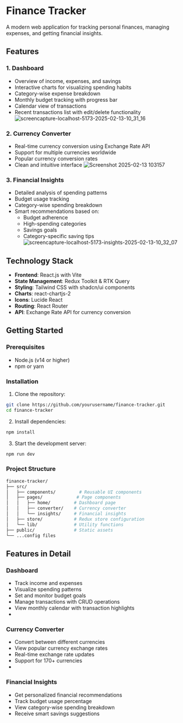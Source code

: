 # Finance Tracker

A modern web application for tracking personal finances, managing expenses, and getting financial insights.

## Features

### 1. Dashboard
- Overview of income, expenses, and savings
- Interactive charts for visualizing spending habits
- Category-wise expense breakdown
- Monthly budget tracking with progress bar
- Calendar view of transactions
- Recent transactions list with edit/delete functionality
  ![screencapture-localhost-5173-2025-02-13-10_31_16](https://github.com/user-attachments/assets/f4dfdf04-58c5-4a01-9f4e-f33ea355d385)


### 2. Currency Converter
- Real-time currency conversion using Exchange Rate API
- Support for multiple currencies worldwide
- Popular currency conversion rates
- Clean and intuitive interface
  ![Screenshot 2025-02-13 103157](https://github.com/user-attachments/assets/95eb8727-6bb4-4e7a-81b8-8f1708d709a1)


### 3. Financial Insights
- Detailed analysis of spending patterns
- Budget usage tracking
- Category-wise spending breakdown
- Smart recommendations based on:
  - Budget adherence
  - High-spending categories
  - Savings goals
  - Category-specific saving tips
![screencapture-localhost-5173-insights-2025-02-13-10_32_07](https://github.com/user-attachments/assets/725372fc-e2a5-4b4a-9995-3f7be898ff50)

## Technology Stack

- **Frontend**: React.js with Vite
- **State Management**: Redux Toolkit & RTK Query
- **Styling**: Tailwind CSS with shadcn/ui components
- **Charts**: react-chartjs-2
- **Icons**: Lucide React
- **Routing**: React Router
- **API**: Exchange Rate API for currency conversion

## Getting Started

### Prerequisites
- Node.js (v14 or higher)
- npm or yarn

### Installation

1. Clone the repository:
```bash
git clone https://github.com/yourusername/finance-tracker.git
cd finance-tracker
```
2. Install dependencies:
```bash
npm install
```
3. Start the development server:
```bash
npm run dev
```

### Project Structure 
```bash
finance-tracker/
├── src/
│   ├── components/         # Reusable UI components
│   ├── pages/             # Page components
│   │   ├── home/         # Dashboard page
│   │   ├── converter/    # Currency converter
│   │   └── insights/     # Financial insights
│   ├── store/            # Redux store configuration
│   └── lib/              # Utility functions
├── public/               # Static assets
└── ...config files
```

## Features in Detail

### Dashboard
- Track income and expenses
- Visualize spending patterns
- Set and monitor budget goals
- Manage transactions with CRUD operations
- View monthly calendar with transaction highlights
- 
### Currency Converter
- Convert between different currencies
- View popular currency exchange rates
- Real-time exchange rate updates
- Support for 170+ currencies
- 
### Financial Insights
- Get personalized financial recommendations
- Track budget usage percentage
- View category-wise spending breakdown
- Receive smart savings suggestions
